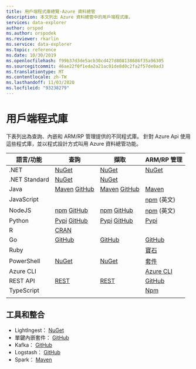 ```yaml
---
title: 用戶端程式庫總覽-Azure 資料總管
description: 本文列出 Azure 資料總管中的用戶端程式庫。
services: data-explorer
author: orspod
ms.author: orspodek
ms.reviewer: rkarlin
ms.service: data-explorer
ms.topic: reference
ms.date: 10/30/2019
ms.openlocfilehash: f99b37d3de5acb30cd427d808138686f35a96305
ms.sourcegitcommit: 46ae22f0f1eda2a21ac01de8d0c2fa2f57de0ad3
ms.translationtype: MT
ms.contentlocale: zh-TW
ms.lasthandoff: 11/03/2020
ms.locfileid: "93238279"
---
```

# <a name="client-libraries"></a>用戶端程式庫

下表列出為查詢、內嵌和 ARM/RP 管理提供的不同程式庫。 針對 Azure Api 使用這些程式庫，並以程式設計方式叫用 Azure 資料總管功能。 


|    語言/功能        |    查詢        |    擷取        |    ARM/RP 管理        |
|------------------------------    |--------------------------------------------------------------------------------------------------------------------------------------------------------------------------------------------------------------------------------------------    |--------------------------------------------------------------------------------------------------------------------------------------------------------------------    |------------------------------------------------------------------------------------------------------------------------------    |
|    .NET        |    [NuGet](https://www.nuget.org/packages/Microsoft.Azure.Kusto.Data/)            |    [NuGet](https://www.nuget.org/packages/Microsoft.Azure.Kusto.Ingest/)        |    [NuGet](https://www.nuget.org/packages/Microsoft.Azure.Management.Kusto/)         |
|    .NET Standard        |    [NuGet](https://www.nuget.org/packages/Microsoft.Azure.Kusto.Data.NETStandard/)        |    [NuGet](https://www.nuget.org/packages/Microsoft.Azure.Kusto.Ingest.NETStandard/)        |            |
|    Java        |    [Maven](https://mvnrepository.com/artifact/com.microsoft.azure.kusto/kusto-data) [GitHub](https://github.com/Azure/azure-kusto-java/tree/master/data)        |    [Maven](https://mvnrepository.com/artifact/com.microsoft.azure.kusto/kusto-ingest) [GitHub](https://github.com/Azure/azure-kusto-java/tree/master/ingest)        |    [Maven](https://mvnrepository.com/artifact/com.microsoft.azure.kusto.v2020_09_18)        |
|    JavaScript        |             |             |    [npm](https://www.npmjs.com/package/@azure/arm-kusto) \(英文\)         |
|    NodeJS        |    [npm](https://www.npmjs.com/package/azure-kusto-data) [GitHub](https://github.com/Azure/azure-kusto-node/tree/master/azure-kusto-data)        |    [npm](https://www.npmjs.com/package/azure-kusto-ingest)       [GitHub](https://github.com/Azure/azure-kusto-node/tree/master/azure-kusto-ingest)        |    [npm](https://www.npmjs.com/package/azure-arm-kusto/v/2.0.0) \(英文\)        |
|    Python        |    [Pypi](https://pypi.org/project/azure-kusto-ingest/)    [GitHub](https://github.com/Azure/azure-kusto-python/tree/master/azure-kusto-data)        |    [Pypi](https://pypi.org/project/azure-kusto-data/)      [GitHub](https://github.com/Azure/azure-kusto-python/tree/master/azure-kusto-ingest)        |    [Pypi](https://pypi.org/project/azure-mgmt-kusto/)        |
|    R        |    [CRAN](https://cran.r-project.org/web/packages/AzureKusto/index.html)               |             |            |
|    Go        |    [GitHub](https://github.com/Azure/azure-kusto-go)        |    [GitHub](https://github.com/Azure/azure-kusto-go/tree/master/kusto/ingest)        |        [GitHub](https://github.com/Azure/azure-sdk-for-go/tree/master/services/kusto/mgmt)        |
|    Ruby        |             |             |    [寶石]( https://rubygems.org/gems/azure_mgmt_kusto)         |
|    PowerShell        |    [NuGet](https://www.nuget.org/packages/Microsoft.Azure.Kusto.Tools/)        |    [NuGet](https://www.nuget.org/packages/Microsoft.Azure.Kusto.Tools/)        |    [套件](https://www.powershellgallery.com/packages/Az.Kusto/)         |
|    Azure CLI        |             |             |    [Azure CLI](https://docs.microsoft.com/cli/azure/install-azure-cli?view=azure-cli-latest)         |
|    REST API        |    [REST](rest/index.md)        |    [REST](rest/index.md)        |     [GitHub](https://github.com/Azure/azure-rest-api-specs/tree/master/specification/azure-kusto/resource-manager/Microsoft.Kusto)         |
|    TypeScript        |             |             |        [Npm](https://www.npmjs.com/package/@azure/arm-kusto/v/2.0.0)        |
|      |      |      |      |


## <a name="tools-and-integrations"></a>工具和整合

* LightIngest： [NuGet](https://www.nuget.org/packages/Microsoft.Azure.Kusto.Tools/) 
* 單鍵內嵌套件： [GitHub](https://github.com/Azure/azure-kusto-ingestion-tools) 
* Kafka： [GitHub](https://github.com/Azure/kafka-sink-azure-kusto)
* Logstash： [GitHub](https://github.com/Azure/logstash-output-kusto) 
* Spark： [Maven](https://mvnrepository.com/artifact/com.microsoft.azure.kusto/spark-kusto-connector)

